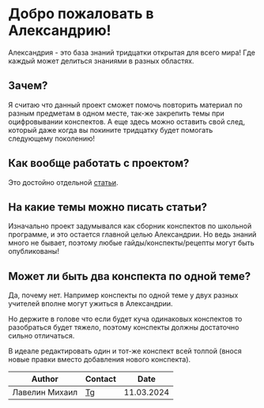 # Добро пожаловать в Александрию!

Александрия - это база знаний тридцатки открытая для всего мира! Где каждый может делиться знаниями в разных областях.

## Зачем?

Я считаю что данный проект сможет помочь повторить материал по разным предметам в одном месте, так-же закрепить темы при оцифровывании конспектов. А еще здесь можно оставить свой след, который даже когда вы покините тридцатку будет помогать следующему поколению!

## Как вообще работать с проектом?

Это достойно отдельной [статьи](./faq/index.md).

## На какие темы можно писать статьи?

Изначально проект задумывался как сборник конспектов по школьной программе, и это остается главной целью Александрии. Но ведь знаний много не бывает, поэтому любые гайды/конспекты/рецепты могут быть опубликованы!

## Может ли быть два конспекта по одной теме?

Да, почему нет. Например конспекты по одной теме у двух разных учителей вполне могут ужиться в Александрии. 

Но держите в голове что если будет куча одинаковых конспектов то разобраться будет тяжело, поэтому конспекты должны достаточно сильно отличаться. 

В идеале редактировать один и тот-же конспект всей толпой (внося новые правки вместо добавления нового конспекта).

| Author         | Contact                       | Date       |
|----------------|-------------------------------|------------|
| Лавелин Михаил | [Tg](https://t.me/mikhaillav) | 11.03.2024 |